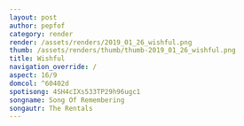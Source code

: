 ```yaml
---
layout: post
author: pepfof
category: render
render: /assets/renders/2019_01_26_wishful.png
thumb: /assets/renders/thumb/thumb-2019_01_26_wishful.png
title: Wishful
navigation_override: /
aspect: 16/9
domcol: ^60402d
spotisong: 4SH4cIXs533TP29h96ugc1
songname: Song Of Remembering
songautr: The Rentals
---
```


<!--USER BEGIN 1-->

<!--USER END 1-->

<!--more-->
<!--USER BEGIN 2-->

<!--USER END 2-->


